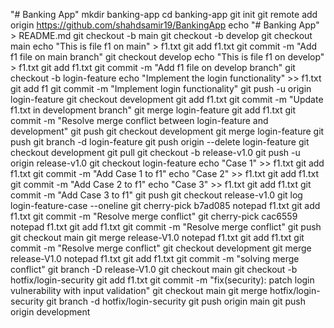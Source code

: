 "# Banking App" 
mkdir banking-app
cd banking-app
git init
git remote add origin https://github.com/shahdsamir19/BankingApp
echo "# Banking App" > README.md
git checkout -b main
git checkout -b develop
git checkout main
echo "This is file f1 on main" > f1.txt
git add f1.txt
git commit -m "Add f1 file on main branch"
git checkout develop
echo "This is file f1 on develop" > f1.txt
git add f1.txt
git commit -m "Add f1 file on develop branch"
git checkout -b login-feature
echo "Implement the login functionality" >> f1.txt
git add f1
git commit -m "Implement login functionality"
git push -u origin login-feature
git checkout development
git add f1.txt
git commit -m "Update f1.txt in development branch"
git merge login-feature
git add f1.txt
git commit -m "Resolve merge conflict between login-feature and development"
git push
git checkout development
git merge login-feature
git push
git branch -d login-feature
git push origin --delete login-feature
git checkout development
git pull
git checkout -b release-v1.0
git push -u origin release-v1.0
git checkout login-feature
echo "Case 1" >> f1.txt
git add f1.txt
git commit -m "Add Case 1 to f1"
echo "Case 2" >> f1.txt
git add f1.txt
git commit -m "Add Case 2 to f1"
echo "Case 3" >> f1.txt
git add f1.txt
git commit -m "Add Case 3 to f1"
git push
git checkout release-v1.0
git log login-feature-case --oneline
git cherry-pick b7ad085
notepad f1.txt
git add f1.txt
git commit -m "Resolve merge conflict"
git cherry-pick cac6559
notepad f1.txt
git add f1.txt
git commit -m "Resolve merge conflict"
git push
git checkout main
git merge release-V1.0
notepad f1.txt
git add f1.txt
git commit -m "Resolve merge conflict"
git checkout development
git merge release-V1.0
notepad f1.txt
git add f1.txt
git commit -m "solving merge conflict"
git branch -D release-V1.0
git checkout main
git checkout -b hotfix/login-security
git add f1.txt
git commit -m "fix(security): patch login vulnerability with input validation"
git checkout main
git merge hotfix/login-security
git branch -d hotfix/login-security
git push origin main
git push origin development





